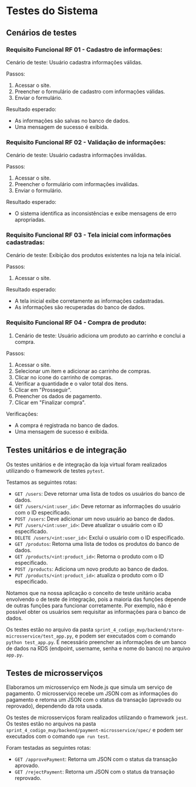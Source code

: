 # Testes do Sistema

## Cenários de testes

### Requisito Funcional RF 01 - Cadastro de informações:

Cenário de teste: Usuário cadastra informações válidas.

Passos:
1. Acessar o site.
2. Preencher o formulário de cadastro com informações válidas.
3. Enviar o formulário.

Resultado esperado:
- As informações são salvas no banco de dados.
- Uma mensagem de sucesso é exibida.

### Requisito Funcional RF 02 - Validação de informações:

Cenário de teste: Usuário cadastra informações inválidas.

Passos:
1. Acessar o site.
2. Preencher o formulário com informações inválidas.
3. Enviar o formulário.

Resultado esperado:
- O sistema identifica as inconsistências e exibe mensagens de erro apropriadas.

### Requisito Funcional RF 03 - Tela inicial com informações cadastradas:

Cenário de teste: Exibição dos produtos existentes na loja na tela inicial.

Passos:
1. Acessar o site.

Resultado esperado:
- A tela inicial exibe corretamente as informações cadastradas.
- As informações são recuperadas do banco de dados.

### Requisito Funcional RF 04 - Compra de produto:

1. Cenário de teste: Usuário adiciona um produto ao carrinho e conclui a compra.

Passos:
1. Acessar o site.
2. Selecionar um item e adicionar ao carrinho de compras.
3. Clicar no ícone do carrinho de compras.
4. Verificar a quantidade e o valor total dos itens.
5. Clicar em "Prosseguir".
6. Preencher os dados de pagamento.
7. Clicar em "Finalizar compra".

Verificações:
- A compra é registrada no banco de dados.
- Uma mensagem de sucesso é exibida.

## Testes unitários e de integração

Os testes unitários e de integração da loja virtual foram realizados utilizando o framework de testes `pytest`.

Testamos as seguintes rotas:

- `GET /users`: Deve retornar uma lista de todos os usuários do banco de dados.
- `GET /users/<int:user_id>`: Deve retornar as informações do usuário com o ID especificado.
- `POST /users`: Deve adicionar um novo usuário ao banco de dados.
- `PUT /users/<int:user_id>`: Deve atualizar o usuário com o ID especificado.
- `DELETE /users/<int:user_id>`: Exclui o usuário com o ID especificado.
- `GET /produtos`: Retorna uma lista de todos os produtos do banco de dados.
- `GET /products/<int:product_id>`: Retorna o produto com o ID especificado.
- `POST /products`: Adiciona um novo produto ao banco de dados.
- `PUT /products/<int:product_id>`: atualiza o produto com o ID especificado.

Notamos que na nossa aplicação o conceito de teste unitário acaba envolvendo o de teste de integração, pois a maioria das funções depende de outras funções para funcionar corretamente. Por exemplo, não é possível obter os usuários sem requisitar as informações para o banco de dados.

Os testes estão no arquivo da pasta `sprint_4_codigo_mvp/backend/store-microsservice/test_app.py`, e podem ser executados com o comando `python test_app.py`. É necessário preencher as informações de um banco de dados na RDS (endpoint, username, senha e nome do banco) no arquivo `app.py`.

## Testes de microsserviços

Elaboramos um microsserviço em Node.js que simula um serviço de pagamento. O microsserviço recebe um JSON com as informações do pagamento e retorna um JSON com o status da transação (aprovado ou reprovado), dependendo da rota usada.

Os testes de microsserviços foram realizados utilizando o framework `jest`. Os testes estão no arquivos na pasta `sprint_4_codigo_mvp/backend/payment-microsservice/spec/` e podem ser executados com o comando `npm run test`.

Foram testadas as seguintes rotas:

- `GET /approvePayment`: Retorna um JSON com o status da transação aprovado.
- `GET /rejectPayment`: Retorna um JSON com o status da transação reprovado.
